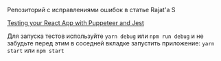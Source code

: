 Репозиторий с исправлениями ошибок в статье Rajat'a S

[Testing your React App with Puppeteer and Jest](https://blog.bitsrc.io/testing-your-react-app-with-puppeteer-and-jest-c72b3dfcde59)

Для запуска тестов используйте `yarn debug` или `npm run debug` и не забудьте перед этим в соседней вкладке запустить приложение: `yarn start` или `npm start`

